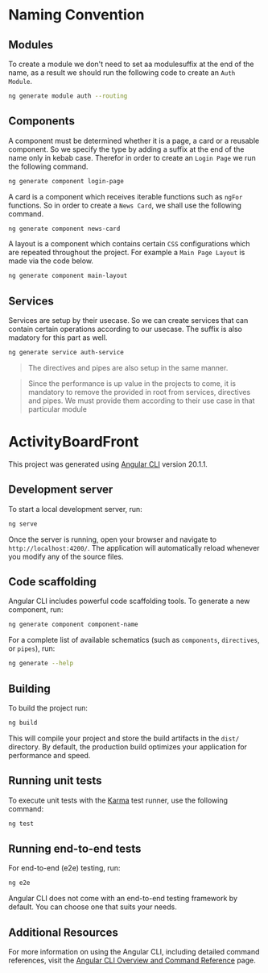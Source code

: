# Naming Convention

## Modules

To create a module we don't need to set aa modulesuffix at the end of the name, as a result we should run the following code to create an `Auth Module`.

```bash
ng generate module auth --routing
```

## Components

A component must be determined whether it is a page, a card or a reusable component. So we specify the type by adding a suffix at the end of the name only in kebab case. Therefor in order to create an `Login Page` we run the following command.

```bash
ng generate component login-page
```

A card is a component which receives iterable functions such as `ngFor` functions. So in order to create a `News Card`, we shall use the following command.

```bash
ng generate component news-card
```

A layout is a component which contains certain `CSS` configurations which are repeated throughout the project. For example a `Main Page Layout` is made via the code below.

```bash
ng generate component main-layout
```

## Services

Services are setup by their usecase. So we can create services that can contain certain operations according to our usecase. The suffix is also madatory for this part as well.

```bash
ng generate service auth-service
```

> The directives and pipes are also setup in the same manner.

> Since the performance is up value in the projects to come, it is mandatory to remove the provided in root from services, directives and pipes. We must provide them according to their use case in that particular module

#

# ActivityBoardFront

This project was generated using [Angular CLI](https://github.com/angular/angular-cli) version 20.1.1.

## Development server

To start a local development server, run:

```bash
ng serve
```

Once the server is running, open your browser and navigate to `http://localhost:4200/`. The application will automatically reload whenever you modify any of the source files.

## Code scaffolding

Angular CLI includes powerful code scaffolding tools. To generate a new component, run:

```bash
ng generate component component-name
```

For a complete list of available schematics (such as `components`, `directives`, or `pipes`), run:

```bash
ng generate --help
```

## Building

To build the project run:

```bash
ng build
```

This will compile your project and store the build artifacts in the `dist/` directory. By default, the production build optimizes your application for performance and speed.

## Running unit tests

To execute unit tests with the [Karma](https://karma-runner.github.io) test runner, use the following command:

```bash
ng test
```

## Running end-to-end tests

For end-to-end (e2e) testing, run:

```bash
ng e2e
```

Angular CLI does not come with an end-to-end testing framework by default. You can choose one that suits your needs.

## Additional Resources

For more information on using the Angular CLI, including detailed command references, visit the [Angular CLI Overview and Command Reference](https://angular.dev/tools/cli) page.
